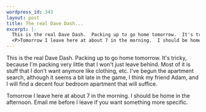 ```yaml
--- 
wordpress_id: 343
layout: post
title: The real Dave Dash...
excerpt: |-
  This is the real Dave Dash.  Packing up to go home tomorrow.  It's tricky, because I'm packing very little that I won't just leave behind.  Most of it is stuff that I don't want anymore like clothing, etc.  I've begun the apartment search, although it seems a bit late in the game, I think my friend Adam, and I will find a decent four bedroom apartment that will suffice.
  <P>Tomorrow I leave here at about 7 in the morning.  I should be home in the afternoon.  Email me before I leave if you want something more specific.
---
```

This is the real Dave Dash.  Packing up to go home tomorrow.  It's tricky, because I'm packing very little that I won't just leave behind.  Most of it is stuff that I don't want anymore like clothing, etc.  I've begun the apartment search, although it seems a bit late in the game, I think my friend Adam, and I will find a decent four bedroom apartment that will suffice.
<P>Tomorrow I leave here at about 7 in the morning.  I should be home in the afternoon.  Email me before I leave if you want something more specific.
